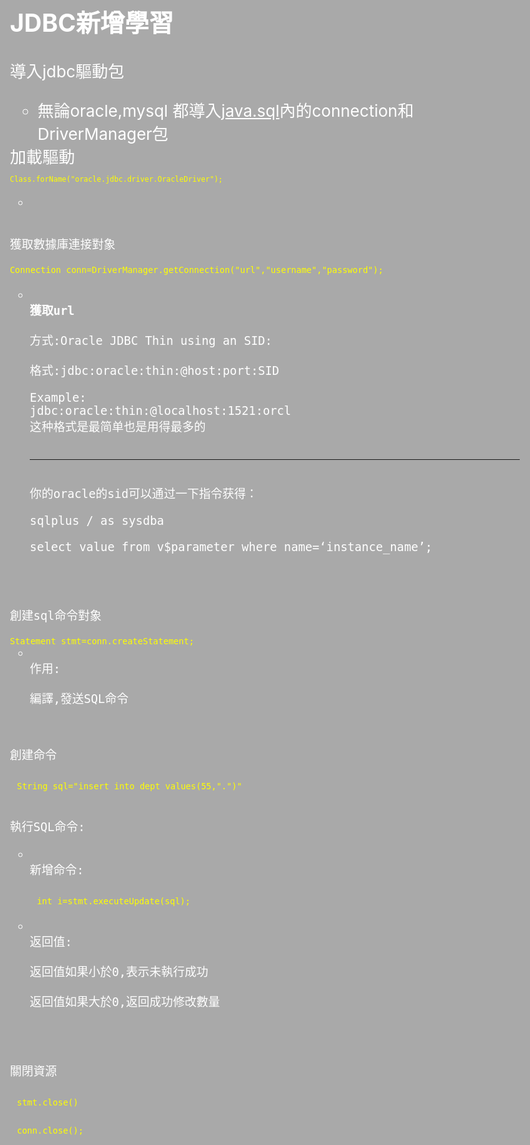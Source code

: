  <html lang="zh">
<body style="background-color: darkgray; color:white;font-size: 26px">
<ol style="list-style:none;">
<h2>
JDBC新增學習
</h2>
<li>導入jdbc驅動包</li>
<ul><li>無論oracle,mysql 都導入<u>java.sql</u>內的connection和DriverManager包</li></ul>
<li>加載驅動</li>
<sub style="color: yellow;font-size: 16px"><code><code>Class.forName("oracle.jdbc.driver.OracleDriver");</sub>
<ul><li>
</li></ul>
<li>
獲取數據庫連接對象<br/>
<sub style="color: yellow;font-size: 16px"><code>Connection conn=DriverManager.getConnection("url","username","password");</code></sub>
<ul>
<li>
<strong>獲取url</strong><br/>
方式:Oracle JDBC Thin using an SID:<br/>
格式:jdbc:oracle:thin:@host:port:SID<br/>
Example: <br/>jdbc:oracle:thin:@localhost:1521:orcl
这种格式是最简单也是用得最多的<br/>
<hr>
你的oracle的sid可以通过一下指令获得：<br/>
sqlplus / as sysdba<br/>
select value from v$parameter where name=‘instance_name’;
</li>
</ul>
</li>
<li>
創建sql命令對象            <br/>
<sub style="color: yellow;font-size: 16px"><code>Statement stmt=conn.createStatement;</code></sub>
<ul><li>
作用:<br/>
編譯,發送SQL命令
</li></ul>
</li>
<li>
創建命令<br/>
 <sub style="color: yellow;font-size: 16px"><code>String sql="insert into dept values(55,".")"</code></sub>
</li>
<li>
執行SQL命令:<br/>
<ul><li>
新增命令:<br/>
 <sub style="color: yellow;font-size: 16px"><code>int i=stmt.executeUpdate(sql);</code></sub>
</li>
<li>
返回值:<br/>
返回值如果小於0,表示未執行成功<br/>
返回值如果大於0,返回成功修改數量<br/>
</li></ul>
</li>
<li>
關閉資源<br/>
 <sub style="color: yellow;font-size: 16px"><code>stmt.close()</code></sub><br/>
 <sub style="color: yellow;font-size: 16px"><code>conn.close();</code></sub><br/>
</li>
        </ol>
    </body>
</html>
